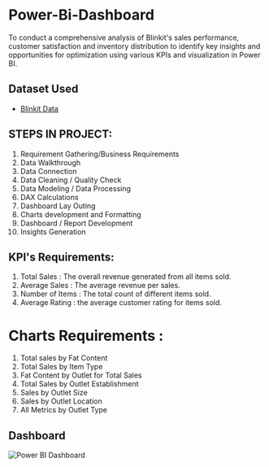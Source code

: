 # Power-Bi-Dashboard
To conduct a comprehensive analysis of Blinkit's sales performance, customer satisfaction and inventory distribution to identify key insights and opportunities for optimization using various KPIs and visualization in Power BI.

## Dataset Used
- <a href="https://github.com/VaishnaviKatiyar04/Power-Bi-Dashboard/blob/main/Power%20bi%20Dashboard.pbix">Blinkit Data</a>

## STEPS IN PROJECT:
1. Requirement Gathering/Business Requirements
2. Data Walkthrough
3. Data Connection
4. Data Cleaning / Quality Check
5. Data Modeling / Data Processing
6. DAX Calculations
7. Dashboard Lay Outing
8. Charts development and Formatting
9. Dashboard / Report Development
10. Insights Generation

## KPI's Requirements:
1. Total Sales : The overall revenue generated from all items sold.
2. Average Sales : The average revenue per sales.
3. Number of Items : The total count of different items sold.
4. Average Rating : the average customer rating for items sold.

# Charts Requirements :
1. Total sales by Fat Content
2. Total Sales by Item Type
3. Fat Content by Outlet for Total Sales
4. Total Sales by Outlet Establishment
5. Sales by Outlet Size
6. Sales by Outlet Location
7. All Metrics by Outlet Type

## Dashboard 
![Power BI Dashboard](https://github.com/user-attachments/assets/8715ea0f-f13c-48c6-9761-2597d5f0c8f2)
